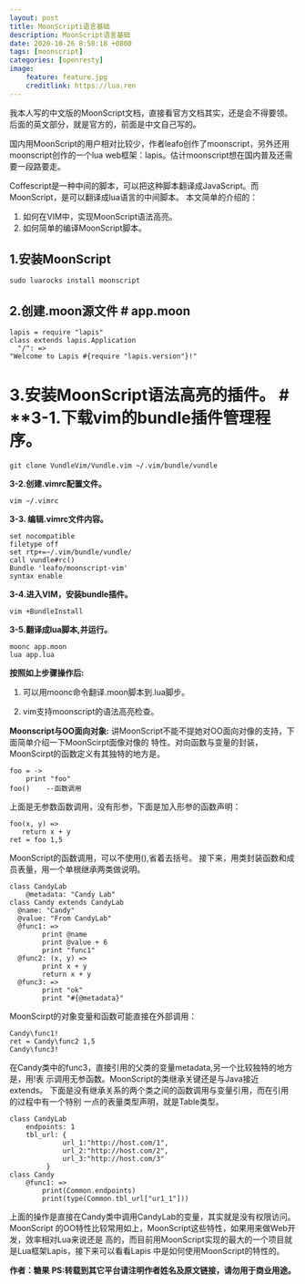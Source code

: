 ```yaml
---
layout: post
title: MoonScripti语言基础 
description: MoonScript语言基础 
date: 2020-10-26 8:50:18 +0800 
tags: [moonscript]
categories: [openresty]
image:
    feature: feature.jpg
    creditlink: https://lua.ren 
---
```




我本人写的中文版的MoonScript文档，直接看官方文档其实，还是会不得要领。后面的英文部分，就是官方的，前面是中文自己写的。

国内用MoonScript的用户相对比较少，作者leafo创作了moonscript，另外还用moonscript创作的一个lua web框架：lapis。估计moonscript想在国内普及还需要一段路要走。


Coffescript是一种中间的脚本，可以把这种脚本翻译成JavaScript。而MoonScript，是可以翻译成lua语言的中间脚本。
本文简单的介绍的：

1. 如何在VIM中，实现MoonScript语法高亮。  
2. 如何简单的编译MoonScript脚本。


## 1.安装MoonScript 

```
sudo luarocks install moonscript
```

## 2.创建.moon源文件 # **app.moon**

```
lapis = require "lapis"   
class extends lapis.Application   
  "/": => 
"Welcome to Lapis #{require "lapis.version"}!" 
```

# 3.安装MoonScript语法高亮的插件。 # **3-1.下载vim的bundle插件管理程序。


```
git clone VundleVim/Vundle.vim ~/.vim/bundle/vundle
```

**3-2.创建.vimrc配置文件。**
```
vim ~/.vimrc
```

**3-3. 编辑.vimrc文件内容。**
```
set nocompatible                                                                                                                      
filetype off                                                                                                                          
set rtp+=~/.vim/bundle/vundle/                                                                                                        
call vundle#rc()                                                                                                                                      
Bundle 'leafo/moonscript-vim'                                                                                                         
syntax enable 
```
**3-4.进入VIM，安装bundle插件。**
```
vim +BundleInstall
```
**3-5.翻译成lua脚本,并运行。**
```
moonc app.moon
lua app.lua
```

**按照如上步骤操作后:**
1. 可以用moonc命令翻译.moon脚本到.lua脚步。 

2. vim支持moonscript的语法高亮检查。

**Moonscript与OO面向对象:**
讲MoonScript不能不提她对OO面向对像的支持，下面简单介绍一下MoonScirpt面像对像的 特性。对向函数与变量的封装，MoonScirpt的函数定义有其独特的地方是。

```
foo = ->
    print "foo"
foo()    --函数调用

```

上面是无参数函数调用，没有形参，下面是加入形参的函数声明：

```    
foo(x, y) =>
   return x + y
ret = foo 1,5
```

MoonScript的函数调用，可以不使用(),省着去括号。
接下来，用类封装函数和成员表量，用一个单根继承两类做说明。

```
class CandyLab 
    @metadata: "Candy Lab"
class Candy extends CandyLab
  @name: "Candy"
  @value: "From CandyLab"
  @func1: =>
        print @name
        print @value + 6
        print "func1"
  @func2: (x, y) =>
        print x + y
        return x + y
  @func3: =>
        print "ok"
        print "#{@metadata}"
```

MoonScirpt的对象变量和函数可能直接在外部调用：

```
Candy\func1!
ret = Candy\func2 1,5 
Candy\func3!
```

在Candy类中的func3，直接引用的父类的变量metadata,另一个比较独特的地方是，用!表 示调用无参函数。MoonScript的类继承关键还是与Java接近extends。
下面是没有继承关系的两个类之间的函数调用与变量引用，而在引用的过程中有一个特别 一点的表量类型声明，就是Table类型。

```
class CandyLab 
    endpoints: 1
    tbl_url: {
             url_1:"http://host.com/1",
             url_2:"http://host.com/2",
             url_3:"http://host.com/3"
         }
class Candy
    @func1: =>
        print(Common.endpoints)  
        print(type(Common.tbl_url["ur1_1"]))
```

上面的操作是直接在Candy类中调用CandyLab的变量，其实就是没有权限访问。MoonScript 的OO特性比较常用如上，MoonScript这些特性，如果用来做Web开发，效率相对Lua来说还是 高的，而目前用MoonScript实现的最大的一个项目就是Lua框架Lapis，接下来可以看看Lapis 中是如何使用MoonScript的特性的。


**作者：糖果**
**PS:转载到其它平台请注明作者姓名及原文链接，请勿用于商业用途。**


